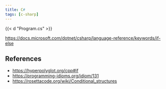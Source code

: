 ```yaml
---
title: C#
tags: [c-sharp]
---
```


{{< d "Program.cs" >}}

<https://docs.microsoft.com/dotnet/csharp/language-reference/keywords/if-else>

## References

- <https://hyperpolyglot.org/cpp#if>
- <https://programming-idioms.org/idiom/131>
- <https://rosettacode.org/wiki/Conditional_structures>
